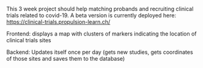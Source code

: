 This 3 week project should help matching probands and recruiting clinical trials related to covid-19. A beta version is currently deployed here: https://clinical-trials.propulsion-learn.ch/ 

Frontend: displays a map with clusters of markers indicating the location of clinical trials sites

Backend: Updates itself once per day (gets new studies, gets coordinates of those sites and saves them to the database)


